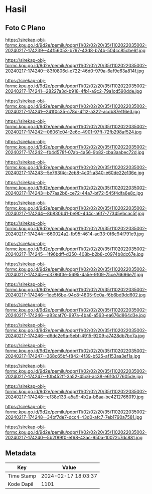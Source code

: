 # Hasil

## Foto C Plano

https://sirekap-obj-formc.kpu.go.id/9d2e/pemilu/pdpr/11/02/02/20/35/1102022035002-20240217-174239--44f56053-b797-43d8-b74b-504cc85cbe6f.jpg

https://sirekap-obj-formc.kpu.go.id/9d2e/pemilu/pdpr/11/02/02/20/35/1102022035002-20240217-174240--83f0806d-e722-46d0-979a-6af9e63a814f.jpg

https://sirekap-obj-formc.kpu.go.id/9d2e/pemilu/pdpr/11/02/02/20/35/1102022035002-20240217-174241--28227a3d-b918-4fb1-a9c2-79a1cd590dde.jpg

https://sirekap-obj-formc.kpu.go.id/9d2e/pemilu/pdpr/11/02/02/20/35/1102022035002-20240217-174241--241f0c35-c78d-4f12-a322-acdb87e116e3.jpg

https://sirekap-obj-formc.kpu.go.id/9d2e/pemilu/pdpr/11/02/02/20/35/1102022035002-20240217-174242--06061c04-2e6c-4901-97ff-72fb298af524.jpg

https://sirekap-obj-formc.kpu.go.id/9d2e/pemilu/pdpr/11/02/02/20/35/1102022035002-20240217-174242--fb4d578f-07ab-4a56-9b82-cba3aabec72d.jpg

https://sirekap-obj-formc.kpu.go.id/9d2e/pemilu/pdpr/11/02/02/20/35/1102022035002-20240217-174243--5e763f4c-2eb8-4c0f-a340-e60de22e136e.jpg

https://sirekap-obj-formc.kpu.go.id/9d2e/pemilu/pdpr/11/02/02/20/35/1102022035002-20240217-174243--b77aa2b6-ce72-44a7-bf72-545f4dfa6e8c.jpg

https://sirekap-obj-formc.kpu.go.id/9d2e/pemilu/pdpr/11/02/02/20/35/1102022035002-20240217-174244--8b830b41-be90-4d4c-a6f7-77345ebcac5f.jpg

https://sirekap-obj-formc.kpu.go.id/9d2e/pemilu/pdpr/11/02/02/20/35/1102022035002-20240217-174244--660024a2-fb95-4614-ad33-0f6c94f791e9.jpg

https://sirekap-obj-formc.kpu.go.id/9d2e/pemilu/pdpr/11/02/02/20/35/1102022035002-20240217-174245--1f96bdff-d350-408b-b2b8-c0974b8dc67e.jpg

https://sirekap-obj-formc.kpu.go.id/9d2e/pemilu/pdpr/11/02/02/20/35/1102022035002-20240217-174245--c3786f3e-5695-4a5e-9f09-75ce76696e7f.jpg

https://sirekap-obj-formc.kpu.go.id/9d2e/pemilu/pdpr/11/02/02/20/35/1102022035002-20240217-174246--1de5f6be-94c8-4805-9c0a-f6b6bd9dd602.jpg

https://sirekap-obj-formc.kpu.go.id/9d2e/pemilu/pdpr/11/02/02/20/35/1102022035002-20240217-174246--a83caf70-997a-4ba6-a563-ea676d864d3e.jpg

https://sirekap-obj-formc.kpu.go.id/9d2e/pemilu/pdpr/11/02/02/20/35/1102022035002-20240217-174246--d6dc2e9a-5ebf-4915-9209-a7428db7bc7a.jpg

https://sirekap-obj-formc.kpu.go.id/9d2e/pemilu/pdpr/11/02/02/20/35/1102022035002-20240217-174247--368c65bf-f842-4f39-b525-af153aa3ef1a.jpg

https://sirekap-obj-formc.kpu.go.id/9d2e/pemilu/pdpr/11/02/02/20/35/1102022035002-20240217-174247--f0b452ff-3a52-45c6-ac38-e610d77605de.jpg

https://sirekap-obj-formc.kpu.go.id/9d2e/pemilu/pdpr/11/02/02/20/35/1102022035002-20240217-174248--ef38e133-a5a9-4b2a-b8aa-be4212766019.jpg

https://sirekap-obj-formc.kpu.go.id/9d2e/pemilu/pdpr/11/02/02/20/35/1102022035002-20240217-174248--34bf7de7-dcc4-43d0-afc7-7eb1790a7581.jpg

https://sirekap-obj-formc.kpu.go.id/9d2e/pemilu/pdpr/11/02/02/20/35/1102022035002-20240217-174240--5b2f89f0-ef68-43ac-950a-10072c7dc881.jpg


## Metadata

| Key        | Value               |
| ---------- | ------------------- |
| Time Stamp | 2024-02-17 18:03:37 |
| Kode Dapil | 1101                |




